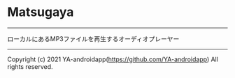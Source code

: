 # Matsugaya

---

ローカルにあるMP3ファイルを再生するオーディオプレーヤー

---

Copyright (c) 2021 YA-androidapp(https://github.com/YA-androidapp) All rights reserved.
